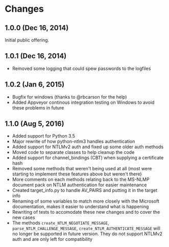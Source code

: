 Changes
=======

1.0.0 (Dec 16, 2014)
--------------------

Initial public offering.

1.0.1 (Dec 16, 2014)
--------------------

* Removed some logging that could spew passwords to the logfiles

1.0.2 (Jan 6, 2015)
-------------------

* Bugfix for windows (thanks to @rbcarson for the help)
* Added Appveyor continous integration testing on Windows to avoid these problems in future

1.1.0 (Aug 5, 2016)
-------------------

* Added support for Python 3.5
* Major rewrite of how python-ntlm3 handles authentication
* Added support for NTLMv2 auth and fixed up some older auth methods
* Moved code to separate classes to help cleanup the code
* Added support for channel_bindings (CBT) when supplying a certificate hash
* Removed some methods that weren't being used at all (most were starting to implement these features above but weren't there)
* More comments on each methods relating back to the MS-NLMP document pack on NTLM authentication for easier maintenance
* Created target_info.py to handle AV_PAIRS and putting it in the target info
* Renaming of some variables to match more closely with the Microsoft documentation, makes it easier to understand what is happening
* Rewriting of tests to accomodate these new changes and to cover the new cases
* The methods `create_NTLM_NEGOTIATE_MESSAGE`, `parse_NTLM_CHALLENGE_MESSAGE`, `create_NTLM_AUTHENTICATE_MESSAGE` will no longer be supported in future version. They do not support NTLMv2 auth and are only left for compatibility